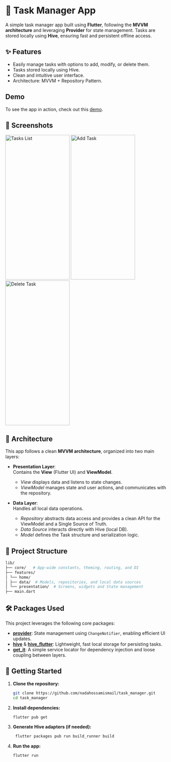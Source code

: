 # 📝 Task Manager App

A simple task manager app built using **Flutter**, following the **MVVM architecture** and leveraging **Provider** for state management. Tasks are stored locally using **Hive**, ensuring fast and persistent offline access.


## ✨ Features

- Easily manage tasks with options to add, modify, or delete them.
- Tasks stored locally using Hive.
- Clean and intuitive user interface.
- Architecture: MVVM + Repository Pattern.



## Demo
To see the app in action, check out this [demo](https://drive.google.com/drive/folders/1EmluJmn6NWHD-4-5E1-X0qdpDALs5AgA?usp=drive_link).


## 📱 Screenshots

<img width="200" height="450" alt="Tasks List" src="https://github.com/user-attachments/assets/0549ed2c-d18b-4f7d-99aa-005492c0ae0f" />
<img width="200" height="450" alt="Add Task" src="https://github.com/user-attachments/assets/4c33ecad-d3ac-41dc-9443-726754dc3dad" />
<img width="200" height="450" alt="Delete Task" src="https://github.com/user-attachments/assets/c913026f-3470-444d-9528-49af07167352" />



## 🧠 Architecture

This app follows a clean **MVVM architecture**, organized into two main layers:

- **Presentation Layer**:  
  Contains the **View** (Flutter UI) and **ViewModel**.  
  - *View* displays data and listens to state changes.  
  - *ViewModel* manages state and user actions, and communicates with the repository.

- **Data Layer**:  
  Handles all local data operations.  
  - *Repository* abstracts data access and provides a clean API for the ViewModel and a Single Source of Truth.  
  - *Data Source* interacts directly with Hive (local DB).  
  - *Model* defines the Task structure and serialization logic.


## 📁 Project Structure

```bash
lib/
├── core/   # App-wide constants, theming, routing, and DI
├── features/
│ └── home/
│ ├── data/  # Models, repositories, and local data sources
│ └── presentation/  # Screens, widgets and State management 
├── main.dart 
```

## 🛠️ Packages Used

This project leverages the following core packages:

- **[provider](https://pub.dev/packages/provider)**: State management using `ChangeNotifier`, enabling efficient UI updates.
- **[hive](https://pub.dev/packages/hive)** & **[hive_flutter](https://pub.dev/packages/hive_flutter)**: Lightweight, fast local storage for persisting tasks.
- **[get_it](https://pub.dev/packages/get_it)**: A simple service locator for dependency injection and loose coupling between layers.



## 🚀 Getting Started

1. **Clone the repository:**
    ```bash
    git clone https://github.com/nadahossamismail/task_manager.git
    cd task_manager
    ```
    
2. **Install dependencies:**
    ```bash
    flutter pub get
    ```
3. **Generate Hive adapters (if needed):**
   ```bash
    flutter packages pub run build_runner build
    ```
   
5. **Run the app:**
    ```bash
    flutter run
    ```

